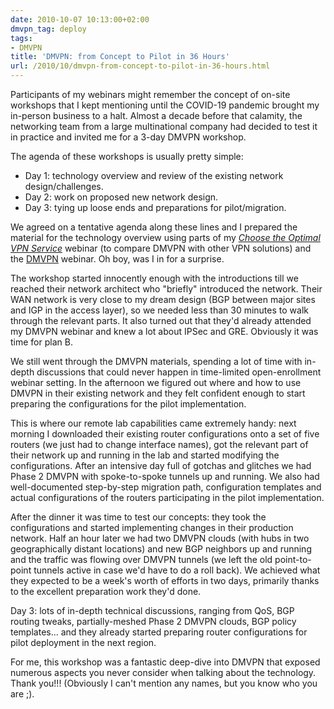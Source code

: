 ```yaml
---
date: 2010-10-07 10:13:00+02:00
dmvpn_tag: deploy
tags:
- DMVPN
title: 'DMVPN: from Concept to Pilot in 36 Hours'
url: /2010/10/dmvpn-from-concept-to-pilot-in-36-hours.html
---
```

Participants of my webinars might remember the concept of on-site workshops that I kept mentioning until the COVID-19 pandemic brought my in-person business to a halt. Almost a decade before that calamity, the networking team from a large multinational company had decided to test it in practice and invited me for a 3-day DMVPN workshop.

The agenda of these workshops is usually pretty simple:

-   Day 1: technology overview and review of the existing network design/challenges.
-   Day 2: work on proposed new network design.
-   Day 3: tying up loose ends and preparations for pilot/migration.

We agreed on a tentative agenda along these lines and I prepared the material for the technology overview using parts of my [*Choose the Optimal VPN Service*](https://www.ipspace.net/Choose_the_optimal_VPN_service) webinar (to compare DMVPN with other VPN solutions) and the [DMVPN](https://www.ipspace.net/DMVPN:_Advanced_and_Crazy_Scenarios) webinar. Oh boy, was I in for a surprise.
<!--more-->
The workshop started innocently enough with the introductions till we reached their network architect who "briefly" introduced the network. Their WAN network is very close to my dream design (BGP between major sites and IGP in the access layer), so we needed less than 30 minutes to walk through the relevant parts. It also turned out that they'd already attended my DMVPN webinar and knew a lot about IPSec and GRE. Obviously it was time for plan B.

We still went through the DMVPN materials, spending a lot of time with in-depth discussions that could never happen in time-limited open-enrollment webinar setting. In the afternoon we figured out where and how to use DMVPN in their existing network and they felt confident enough to start preparing the configurations for the pilot implementation.

This is where our remote lab capabilities came extremely handy: next morning I downloaded their existing router configurations onto a set of five routers (we just had to change interface names), got the relevant part of their network up and running in the lab and started modifying the configurations. After an intensive day full of gotchas and glitches we had Phase 2 DMVPN with spoke-to-spoke tunnels up and running. We also had well-documented step-by-step migration path, configuration templates and actual configurations of the routers participating in the pilot implementation.

After the dinner it was time to test our concepts: they took the configurations and started implementing changes in their production network. Half an hour later we had two DMVPN clouds (with hubs in two geographically distant locations) and new BGP neighbors up and running and the traffic was flowing over DMVPN tunnels (we left the old point-to-point tunnels active in case we'd have to do a roll back). We achieved what they expected to be a week's worth of efforts in two days, primarily thanks to the excellent preparation work they'd done.

Day 3: lots of in-depth technical discussions, ranging from QoS, BGP routing tweaks, partially-meshed Phase 2 DMVPN clouds, BGP policy templates... and they already started preparing router configurations for pilot deployment in the next region.

For me, this workshop was a fantastic deep-dive into DMVPN that exposed numerous aspects you never consider when talking about the technology. Thank you!!! (Obviously I can't mention any names, but you know who you are ;).
